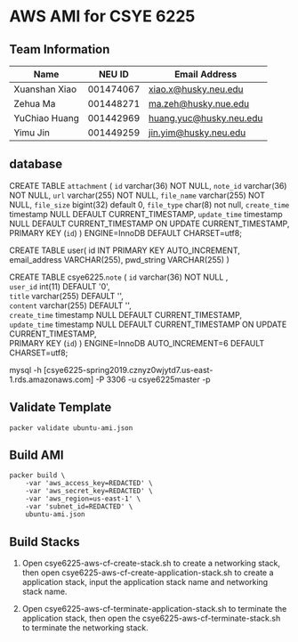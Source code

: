 # AWS AMI for CSYE 6225

## Team Information

| Name | NEU ID | Email Address |
| --- | --- | --- |
|Xuanshan Xiao |001474067|xiao.x@husky.neu.edu |
|Zehua Ma |001448271 |ma.zeh@husky.nue.edu |
|YuChiao Huang |001442969 |huang.yuc@husky.neu.edu |
|Yimu Jin| 001449259 | jin.yim@husky.neu.edu |


## database
CREATE TABLE `attachment` (
  `id` varchar(36) NOT NULL,
  `note_id` varchar(36) NOT NULL,
  `url` varchar(255) NOT NULL,
  `file_name` varchar(255) NOT NULL,
  `file_size` bigint(32) default 0,
  `file_type` char(8) not null,
  `create_time` timestamp NULL DEFAULT CURRENT_TIMESTAMP,
  `update_time` timestamp NULL DEFAULT CURRENT_TIMESTAMP ON UPDATE CURRENT_TIMESTAMP,
  PRIMARY KEY (`id`)
) ENGINE=InnoDB DEFAULT CHARSET=utf8;

CREATE TABLE user(
   id INT PRIMARY KEY AUTO_INCREMENT,
   email_address VARCHAR(255),
   pwd_string VARCHAR(255)
)

CREATE TABLE csye6225.`note` ( 
   `id` varchar(36) NOT NULL ,  
   `user_id` int(11) DEFAULT '0',   
   `title` varchar(255) DEFAULT '',   
   `content` varchar(255) DEFAULT '',   
   `create_time` timestamp NULL DEFAULT CURRENT_TIMESTAMP,  
   `update_time` timestamp NULL DEFAULT CURRENT_TIMESTAMP ON UPDATE CURRENT_TIMESTAMP,   
   PRIMARY KEY (`id`) ) ENGINE=InnoDB AUTO_INCREMENT=6 DEFAULT CHARSET=utf8;

mysql -h [csye6225-spring2019.cznyz0wjytd7.us-east-1.rds.amazonaws.com] -P 3306 -u csye6225master -p

## Validate Template

```
packer validate ubuntu-ami.json
```

## Build AMI

```
packer build \
    -var 'aws_access_key=REDACTED' \
    -var 'aws_secret_key=REDACTED' \
    -var 'aws_region=us-east-1' \
    -var 'subnet_id=REDACTED' \
    ubuntu-ami.json
```

## Build Stacks
1. Open csye6225-aws-cf-create-stack.sh to create a networking stack, then open csye6225-aws-cf-create-application-stack.sh to create a application stack, input the application stack name and networking stack name.

2. Open csye6225-aws-cf-terminate-application-stack.sh to terminate the application stack, then open the csye6225-aws-cf-terminate-stack.sh to terminate the networking stack. 

